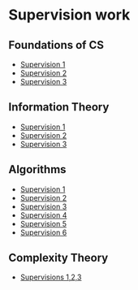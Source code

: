 # Supervision work
## Foundations of CS

* <a href="/supervisions/pdfs/focs1.pdf" target="_blank" rel="noopener noreferrer">Supervision 1</a>
* <a href="/supervisions/pdfs/focs2.pdf" target="_blank" rel="noopener noreferrer">Supervision 2</a>
* <a href="/supervisions/pdfs/focs3.pdf" target="_blank" rel="noopener noreferrer">Supervision 3</a>

## Information Theory

* <a href="/supervisions/pdfs/infoth1.pdf" target="_blank" rel="noopener noreferrer">Supervision 1</a>
* <a href="/supervisions/pdfs/infoth2.pdf" target="_blank" rel="noopener noreferrer">Supervision 2</a>
* <a href="/supervisions/pdfs/infoth3.pdf" target="_blank" rel="noopener noreferrer">Supervision 3</a>

## Algorithms

* <a href="/supervisions/pdfs/algo1.pdf" target="_blank" rel="noopener noreferrer">Supervision 1</a>
* <a href="/supervisions/pdfs/algo2.pdf" target="_blank" rel="noopener noreferrer">Supervision 2</a>
* <a href="/supervisions/pdfs/algo3.pdf" target="_blank" rel="noopener noreferrer">Supervision 3</a>
* <a href="/supervisions/pdfs/algo4.pdf" target="_blank" rel="noopener noreferrer">Supervision 4</a>
* <a href="/supervisions/pdfs/algo5.pdf" target="_blank" rel="noopener noreferrer">Supervision 5</a>
* <a href="/supervisions/pdfs/algo6.pdf" target="_blank" rel="noopener noreferrer">Supervision 6</a>

## Complexity Theory

* <a href="/supervisions/pdfs/complexity1.pdf" target="_blank" rel="noopener noreferrer">Supervisions 1,2,3</a>
